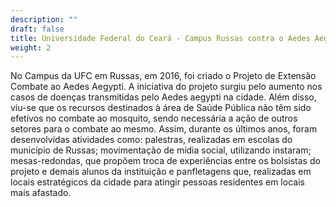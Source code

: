 ```yaml
---
description: ""
draft: false
title: Universidade Federal do Ceará - Campus Russas contra o Aedes Aegypti
weight: 2
---
```

No Campus da UFC em Russas,  em 2016, foi criado o Projeto de Extensão Combate ao Aedes Aegypti. A iniciativa do projeto surgiu pelo aumento nos casos de doenças transmitidas pelo Aedes aegypti na cidade. Além disso, viu-se que os recursos destinados à área de Saúde Pública não têm sido efetivos no combate ao mosquito, sendo necessária a ação de outros setores para o combate ao mesmo. Assim, durante os últimos anos, foram desenvolvidas atividades como: palestras, realizadas em escolas do município de Russas; movimentação de mídia social, utilizando instaram; mesas-redondas, que propõem troca de experiências entre os bolsistas do projeto e demais alunos da instituição e panfletagens que, realizadas em locais estratégicos da cidade para atingir pessoas residentes em locais mais afastado.
